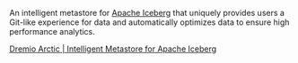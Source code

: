 An intelligent metastore for [Apache Iceberg](../Apache/Apache%20Iceberg.md) that uniquely provides users a Git-like experience for data and automatically optimizes data to ensure high performance analytics.

[Dremio Arctic | Intelligent Metastore for Apache Iceberg](https://www.dremio.com/platform/arctic/)
